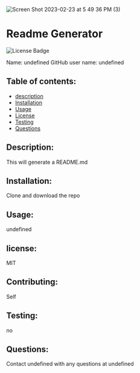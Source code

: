 ![Screen Shot 2023-02-23 at 5 49 36 PM (3)](https://user-images.githubusercontent.com/113862737/221049598-bdcddead-8f46-41e9-823f-2f073b50f2d0.png)



# Readme Generator

![License Badge](https://img.shields.io/static/v1?label=License&message=MIT&color=blue)

Name: undefined
GitHub user name: undefined

## Table of contents:

- [description](#description)
- [Installation](#Installation)
- [Usage](#usage)
- [License](#license)
- [Testing](#testing)
- [Questions](#questions)

## Description:

This will generate a README.md

## Installation:

Clone and download the repo

## Usage:

undefined

## license:

MIT

## Contributing:

Self

## Testing:

no

## Questions:

Contact undefined with any questions at undefined
